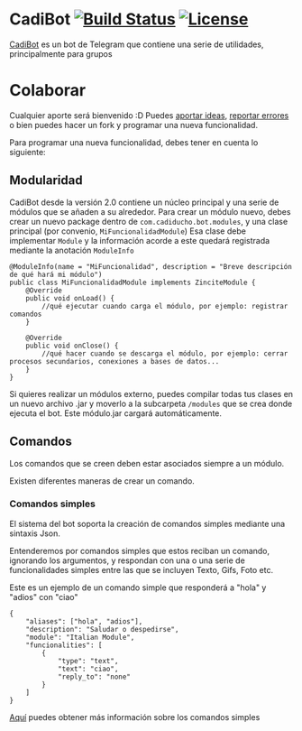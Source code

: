 # CadiBot [![Build Status](https://travis-ci.com/Cadiducho/CadiBot.svg?branch=development)](https://travis-ci.com/Cadiducho/CadiBot) [![License](https://img.shields.io/github/license/Cadiducho/CadiBot.svg)](https://github.com/Cadiducho/CadiBot/blob/development/LICENSE.md)

[CadiBot](https://telegram.me/Cadibot?start=hola) es un bot de Telegram que contiene una serie de utilidades, principalmente para grupos

# Colaborar
Cualquier aporte será bienvenido :D
Puedes [aportar ideas](https://github.com/Cadiducho/CadiBot/issues/new?template=feature_request.md), [reportar errores](https://github.com/Cadiducho/CadiBot/issues/new?template=bug_report.md) o bien puedes hacer un fork y programar una nueva funcionalidad.

Para programar una nueva funcionalidad, debes tener en cuenta lo siguiente:
## Modularidad
CadiBot desde la versión 2.0 contiene un núcleo principal y una serie de módulos que se añaden a su alrededor.
Para crear un módulo nuevo, debes crear un nuevo package dentro de `com.cadiducho.bot.modules`, y una clase principal (por convenio, `MiFuncionalidadModule`)
Esa clase debe implementar `Module` y la información acorde a este quedará registrada mediante la anotación `ModuleInfo`
```
@ModuleInfo(name = "MiFuncionalidad", description = "Breve descripción de qué hará mi módulo")
public class MiFuncionalidadModule implements ZinciteModule {
    @Override
    public void onLoad() {
        //qué ejecutar cuando carga el módulo, por ejemplo: registrar comandos
    }

    @Override
    public void onClose() {
        //qué hacer cuando se descarga el módulo, por ejemplo: cerrar procesos secundarios, conexiones a bases de datos...
    }
}
```
Si quieres realizar un módulos externo, puedes compilar todas tus clases en un nuevo archivo .jar y moverlo a la subcarpeta `/modules` que se crea donde ejecuta el bot. Este módulo.jar cargará automáticamente.


## Comandos
Los comandos que se creen deben estar asociados siempre a un módulo.

Existen diferentes maneras de crear un comando.
### Comandos simples 
El sistema del bot soporta la creación de comandos simples mediante una sintaxis Json.

Entenderemos por comandos simples que estos reciban un comando, ignorando los argumentos, y respondan con una o una serie de funcionalidades simples entre las que se incluyen Texto, Gifs, Foto etc.

Este es un ejemplo de un comando simple que responderá a "hola" y "adios" con "ciao"
```
{
    "aliases": ["hola", "adios"],
    "description": "Saludar o despedirse",
    "module": "Italian Module",
    "funcionalities": [
        {
            "type": "text",
            "text": "ciao",
            "reply_to": "none"
        }
    ]
}
```
[Aquí](https://github.com/Cadiducho/CadiBot/tree/development/src/main/resources/commands) puedes obtener más información sobre los comandos simples